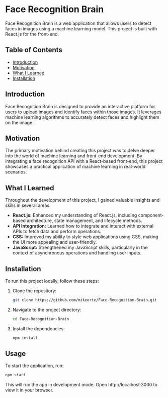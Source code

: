 # Face Recognition Brain

Face Recognition Brain is a web application that allows users to detect faces in images using a machine learning model. This project is built with React.js for the front-end.

## Table of Contents

- [Introduction](#introduction)
- [Motivation](#motivation)
- [What I Learned](#what-i-learned)
- [Installation](#installation)

## Introduction

Face Recognition Brain is designed to provide an interactive platform for users to upload images and identify faces within those images. It leverages machine learning algorithms to accurately detect faces and highlight them on the image.

## Motivation

The primary motivation behind creating this project was to delve deeper into the world of machine learning and front-end development. By integrating a face recognition API with a React-based front-end, this project showcases a practical application of machine learning in real-world scenarios.

## What I Learned

Throughout the development of this project, I gained valuable insights and skills in several areas:

- **React.js:** Enhanced my understanding of React.js, including component-based architecture, state management, and lifecycle methods.
- **API Integration:** Learned how to integrate and interact with external APIs to fetch data and perform operations.
- **CSS:** Improved my ability to style web applications using CSS, making the UI more appealing and user-friendly.
- **JavaScript:** Strengthened my JavaScript skills, particularly in the context of asynchronous operations and handling user inputs.

## Installation

To run this project locally, follow these steps:

1. Clone the repository:
    ```sh
    git clone https://github.com/mikeorte/Face-Recognition-Brain.git
    ```
2. Navigate to the project directory:
    ```sh
    cd Face-Recognition-Brain
    ```
3. Install the dependencies:
    ```sh
    npm install
    ```

## Usage

To start the application, run:
```sh
npm start
```
This will run the app in development mode. Open http://localhost:3000 to view it in your browser.
